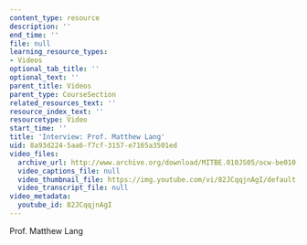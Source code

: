 ```yaml
---
content_type: resource
description: ''
end_time: ''
file: null
learning_resource_types:
- Videos
optional_tab_title: ''
optional_text: ''
parent_title: Videos
parent_type: CourseSection
related_resources_text: ''
resource_index_text: ''
resourcetype: Video
start_time: ''
title: 'Interview: Prof. Matthew Lang'
uid: 8a93d224-5aa6-f7cf-3157-e7165a3501ed
video_files:
  archive_url: http://www.archive.org/download/MITBE.010JS05/ocw-be010-Lang-220k.mp4
  video_captions_file: null
  video_thumbnail_file: https://img.youtube.com/vi/82JCqqjnAgI/default.jpg
  video_transcript_file: null
video_metadata:
  youtube_id: 82JCqqjnAgI
---
```


Prof. Matthew Lang

